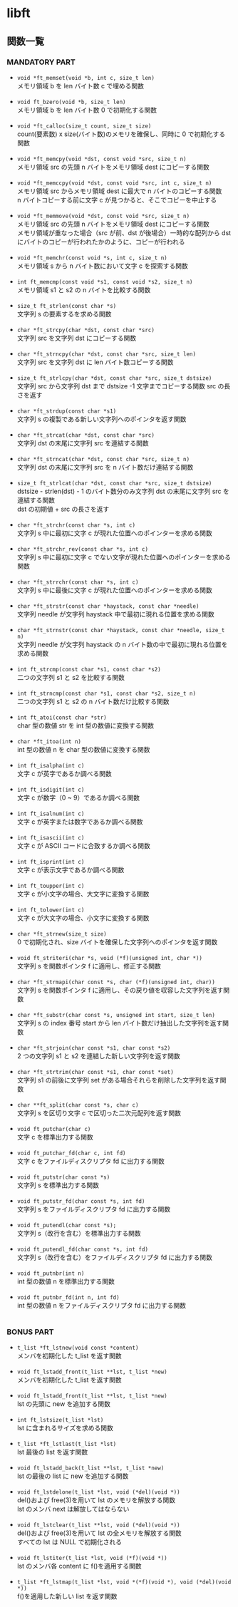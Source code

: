 # libft

## 関数一覧

### MANDATORY PART

- `void *ft_memset(void *b, int c, size_t len)`  
  メモリ領域 b を len バイト数 c で埋める関数<br><br>
- `void ft_bzero(void *b, size_t len)`  
  メモリ領域 b を len バイト数 0 で初期化する関数<br><br>
- `void *ft_calloc(size_t count, size_t size)`  
  count(要素数) x size(バイト数)のメモリを確保し、同時に 0 で初期化する関数<br><br>
- `void *ft_memcpy(void *dst, const void *src, size_t n)`  
  メモリ領域 src の先頭 n バイトをメモリ領域 dest にコピーする関数<br><br>
- `void *ft_memccpy(void *dst, const void *src, int c, size_t n)`  
  メモリ領域 src からメモリ領域 dest に最大で n バイトのコピーする関数  
  n バイトコピーする前に文字 c が見つかると、そこでコピーを中止する<br><br>
- `void *ft_memmove(void *dst, const void *src, size_t n)`  
  メモリ領域 src の先頭 n バイトをメモリ領域 dest にコピーする関数  
  メモリ領域が重なった場合（src が前、dst が後場合）一時的な配列から dst にバイトのコピーが行われたかのように、コピーが行われる<br><br>
- `void *ft_memchr(const void *s, int c, size_t n)`  
  メモリ領域 s から n バイト数において文字 c を探索する関数<br><br>
- `int ft_memcmp(const void *s1, const void *s2, size_t n)`  
  メモリ領域 s1 と s2 の n バイトを比較する関数<br><br>
- `size_t ft_strlen(const char *s)`  
  文字列 s の要素するを求める関数<br><br>
- `char *ft_strcpy(char *dst, const char *src)`  
  文字列 src を文字列 dst にコピーする関数<br><br>
- `char *ft_strncpy(char *dst, const char *src, size_t len)`  
  文字列 src を文字列 dst に len バイト数コピーする関数<br><br>
- `size_t ft_strlcpy(char *dst, const char *src, size_t dstsize)`  
  文字列 src から文字列 dst まで dstsize -1 文字までコピーする関数 src の長さを返す<br><br>
- `char *ft_strdup(const char *s1)`  
  文字列 s の複製である新しい文字列へのポインタを返す関数<br><br>
- `char *ft_strcat(char *dst, const char *src)`  
  文字列 dst の末尾に文字列 src を連結する関数<br><br>
- `char *ft_strncat(char *dst, const char *src, size_t n)`  
  文字列 dst の末尾に文字列 src を n バイト数だけ連結する関数<br><br>
- `size_t ft_strlcat(char *dst, const char *src, size_t dstsize)`  
  dstsize - strlen(dst) - 1 のバイト数分のみ文字列 dst の末尾に文字列 src を連結する関数  
  dst の初期値 + src の長さを返す<br><br>
- `char *ft_strchr(const char *s, int c)`  
  文字列 s 中に最初に文字 c が現れた位置へのポインターを求める関数<br><br>
- `char *ft_strchr_rev(const char *s, int c)`  
  文字列 s 中に最初に文字 c でない文字が現れた位置へのポインターを求める関数<br><br>
- `char *ft_strrchr(const char *s, int c)`  
  文字列 s 中に最後に文字 c が現れた位置へのポインターを求める関数<br><br>
- `char *ft_strstr(const char *haystack, const char *needle)`  
  文字列 needle が文字列 haystack 中で最初に現れる位置を求める関数<br><br>
- `char *ft_strnstr(const char *haystack, const char *needle, size_t n)`  
  文字列 needle が文字列 haystack の n バイト数の中で最初に現れる位置を求める関数<br><br>
- `int ft_strcmp(const char *s1, const char *s2)`  
  二つの文字列 s1 と s2 を比較する関数<br><br>
- `int ft_strncmp(const char *s1, const char *s2, size_t n)`  
  二つの文字列 s1 と s2 の n バイト数だけ比較する関数<br><br>
- `int ft_atoi(const char *str)`  
  char 型の数値 str を int 型の数値に変換する関数<br><br>
- `char *ft_itoa(int n)`  
  int 型の数値 n を char 型の数値に変換する関数<br><br>
- `int ft_isalpha(int c)`  
  文字 c が英字であるか調べる関数<br><br>
- `int ft_isdigit(int c)`  
  文字 c が数字（0 ~ 9）であるか調べる関数<br><br>
- `int ft_isalnum(int c)`  
  文字 c が英字または数字であるか調べる関数<br><br>
- `int ft_isascii(int c)`  
  文字 c が ASCII コードに合致するか調べる関数<br><br>
- `int ft_isprint(int c)`  
  文字 c が表示文字であるか調べる関数<br><br>
- `int ft_toupper(int c)`  
  文字 c が小文字の場合、大文字に変換する関数<br><br>
- `int ft_tolower(int c)`  
  文字 c が大文字の場合、小文字に変換する関数<br><br>
- `char *ft_strnew(size_t size)`  
  0 で初期化され、size バイトを確保した文字列へのポインタを返す関数<br><br>
- `void ft_striteri(char *s, void (*f)(unsigned int, char *))`  
  文字列 s を関数ポインタ f に適用し、修正する関数<br><br>
- `char *ft_strmapi(char const *s, char (*f)(unsigned int, char))`  
  文字列 s を関数ポインタ f に適用し、その戻り値を収容した文字列を返す関数<br><br>
- `char *ft_substr(char const *s, unsigned int start, size_t len)`  
  文字列 s の index 番号 start から len バイト数だけ抽出した文字列を返す関数<br><br>
- `char *ft_strjoin(char const *s1, char const *s2)`  
  2 つの文字列 s1 と s2 を連結した新しい文字列を返す関数<br><br>
- `char *ft_strtrim(char const *s1, char const *set)`  
  文字列 s1 の前後に文字列 set がある場合それらを削除した文字列を返す関数<br><br>
- `char **ft_split(char const *s, char c)`  
  文字列 s を区切り文字 c で区切った二次元配列を返す関数<br><br>
- `void ft_putchar(char c)`  
  文字 c を標準出力する関数<br><br>
- `void ft_putchar_fd(char c, int fd)`  
  文字 c をファイルディスクリプタ fd に出力する関数<br><br>
- `void ft_putstr(char const *s)`  
  文字列 s を標準出力する関数<br><br>
- `void ft_putstr_fd(char const *s, int fd)`  
  文字列 s をファイルディスクリプタ fd に出力する関数<br><br>
- `void ft_putendl(char const *s);`  
  文字列 s（改行を含む）を標準出力する関数<br><br>
- `void ft_putendl_fd(char const *s, int fd)`  
  文字列 s（改行を含む）をファイルディスクリプタ fd に出力する関数<br><br>
- `void ft_putnbr(int n)`  
  int 型の数値 n を標準出力する関数<br><br>
- `void ft_putnbr_fd(int n, int fd)`  
  int 型の数値 n をファイルディスクリプタ fd に出力する関数<br><br>

### BONUS PART

- `t_list *ft_lstnew(void const *content)`  
  メンバを初期化した t_list を返す関数<br><br>
- `void ft_lstadd_front(t_list **lst, t_list *new)`  
  メンバを初期化した t_list を返す関数<br><br>
- `void ft_lstadd_front(t_list **lst, t_list *new)`  
  lst の先頭に new を追加する関数<br><br>
- `int ft_lstsize(t_list *lst)`  
  lst に含まれるサイズを求める関数<br><br>
- `t_list *ft_lstlast(t_list *lst)`  
  lst 最後の list を返す関数<br><br>
- `void ft_lstadd_back(t_list **lst, t_list *new)`  
  lst の最後の list に new を追加する関数<br><br>
- `void ft_lstdelone(t_list *lst, void (*del)(void *))`  
  del()および free(3)を用いて lst のメモリを解放する関数  
  lst のメンバ next は解放してはならない<br><br>
- `void ft_lstclear(t_list **lst, void (*del)(void *))`  
  del()および free(3)を用いて lst の全メモリを解放する関数  
  すべての lst は NULL で初期化される<br><br>
- `void ft_lstiter(t_list *lst, void (*f)(void *))`  
  lst のメンバ各 content に f()を適用する関数<br><br>
- `t_list *ft_lstmap(t_list *lst, void *(*f)(void *), void (*del)(void *))`  
  f()を適用した新しい list を返す関数<br><br>
